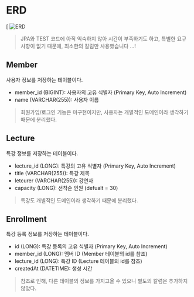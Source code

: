 # ERD
[
![ERD](https://github.com/jogeun/week2-archit/issues/1)

> JPA와 TEST 코드에 아직 익숙하지 않아 시간이 부족하기도 하고, 
> 특별한 요구사항이 없기 때문에, 최소한의 칼럼만 사용했습니다 ...!
>
## Member

사용자 정보를 저장하는 테이블이다.

- member_id (BIGINT): 사용자의 고유 식별자 (Primary Key, Auto Increment)
- name (VARCHAR(255)): 사용자 이름

> 회원가입/로그인 기능은 미구현이지만, 사용자는 개별적인 도메인이라 생각하기 때문에 분리했다.

## Lecture 

특강 정보를 저장하는 테이블이다.

- lecture_id (LONG): 특강의 고유 식별자 (Primary Key, Auto Increment)
- title (VARCHAR(255)): 특강 제목
- letcurer (VARCHAR(255)): 강연자
- capacity (LONG): 선착순 인원 (defualt = 30)

> 특강도 개별적인 도메인이라 생각하기 때문에 분리했다.

## Enrollment 

특강 등록 정보를 저장하는 테이블이다.

- id (LONG): 특강 등록의 고유 식별자 (Primary Key, Auto Increment)
- member_id (LONG): 멤버 ID (Member 테이블의 id를 참조)
- lecture_id (LONG): 특강 ID (Lecture 테이블의 id를 참조)
- createdAt (DATETIME): 생성 시간

> 참조로 인해, 다른 테이블의 정보를 가지고올 수 있으니 별도의 칼럼은 추가하지 않았다.

